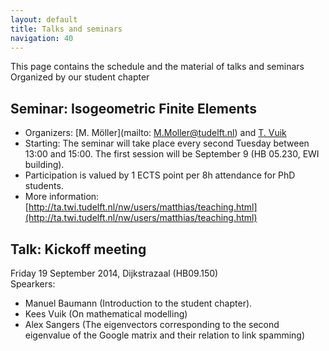 ```yaml
---
layout: default
title: Talks and seminars
navigation: 40
---
```



This page contains the schedule and the material of talks and seminars
Organized by our student chapter

Seminar: Isogeometric Finite Elements
---
+ Organizers: [M. Möller](mailto: M.Moller@tudelft.nl) and [T. Vuik](mailto:M.J.Vuik@tudelft.nl)
+ Starting: The seminar will take place every second Tuesday between 13:00 and 15:00. The first session will be September 9 (HB 05.230, EWI building).
+ Participation is valued by 1 ECTS point per 8h attendance for PhD students.
+ More information: [http://ta.twi.tudelft.nl/nw/users/matthias/teaching.html](http://ta.twi.tudelft.nl/nw/users/matthias/teaching.html)

 Talk: Kickoff meeting
---
Friday 19 September 2014, Dijkstrazaal (HB09.150) <br>
Spearkers: 

* Manuel Baumann (Introduction to the student chapter).
* Kees Vuik (On mathematical modelling)
* Alex Sangers (The eigenvectors corresponding to the second eigenvalue of the Google matrix and their relation to link spamming)
